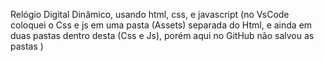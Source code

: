 Relógio Digital Dinâmico, usando html, css, e javascript 
(no VsCode coloquei o Css e js em uma pasta (Assets) separada do Html, e ainda em duas pastas dentro desta (Css e Js), porém aqui no GitHub não salvou as pastas ) 
